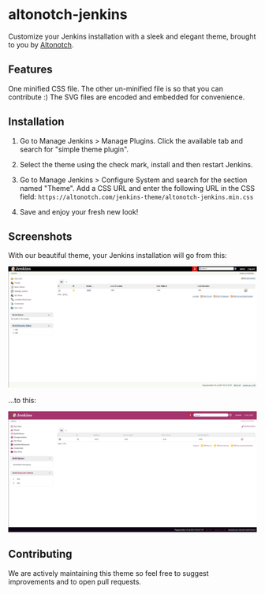 # altonotch-jenkins
Customize your Jenkins installation with a sleek and elegant theme, brought to you by [Altonotch](https:altonotch.com).

## Features
One minified CSS file. The other un-minified file is so that you can contribute :)
The SVG files are encoded and embedded for convenience.

## Installation
1. Go to Manage Jenkins > Manage Plugins. Click the available tab and search for "simple theme plugin".

2. Select the theme using the check mark, install and then restart Jenkins.

3. Go to Manage Jenkins > Configure System and search for the section named "Theme". Add a CSS URL and enter the following URL in the CSS field: ```https://altonotch.com/jenkins-theme/altonotch-jenkins.min.css```

4. Save and enjoy your fresh new look!


## Screenshots
With our beautiful theme, your Jenkins installation will go from this:

![jenkins original](https://raw.githubusercontent.com/altonotch/altonotch-jenkins/master/screenshots/jenkins-original-theme.jpg)

...to this:

![jenkins altonotch](https://raw.githubusercontent.com/altonotch/altonotch-jenkins/master/screenshots/jenkins-altonotch-theme.jpg)

## Contributing
We are actively maintaining this theme so feel free to suggest improvements and to open pull requests.
